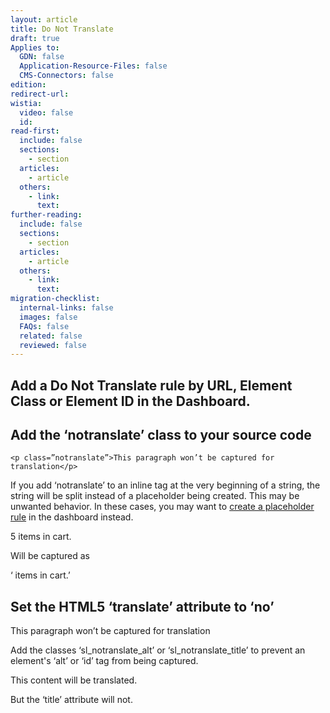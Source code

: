 ```yaml
---
layout: article
title: Do Not Translate
draft: true
Applies to:
  GDN: false
  Application-Resource-Files: false
  CMS-Connectors: false
edition:
redirect-url:
wistia:
  video: false
  id:
read-first:
  include: false
  sections:
    - section
  articles:
    - article
  others:
    - link:
      text:
further-reading:
  include: false
  sections:
    - section
  articles:
    - article
  others:
    - link:
      text:
migration-checklist:
  internal-links: false
  images: false
  FAQs: false
  related: false
  reviewed: false
---
```


## Add a Do Not Translate rule by URL, Element Class or Element ID in the Dashboard.


## Add the ‘notranslate’ class to your source code

~~~
<p class=”notranslate”>This paragraph won’t be captured for translation</p>
~~~

If you add ‘notranslate’ to an inline tag at the very beginning of a string, the string will be split instead of a placeholder being created. This may be unwanted behavior. In these cases, you may want to [create a placeholder rule]() in the dashboard instead.

<p><span class="notranslate">5</span> items in cart.</p>

Will be captured as

‘ items in cart.’

## Set the HTML5 ‘translate’ attribute to ‘no’

<p translate=”no”>This paragraph won’t be captured for translation</p>

Add the classes ‘sl_notranslate_alt’ or ‘sl_notranslate_title’ to prevent an element's ‘alt’ or ‘id’ tag from being captured.

<div id=”user-details” class=”notranslate_alt” title=”{{user.name}}”>
	<p>This content will be translated.</p>
	<p>But the ‘title’ attribute will not.</p>
</div>
